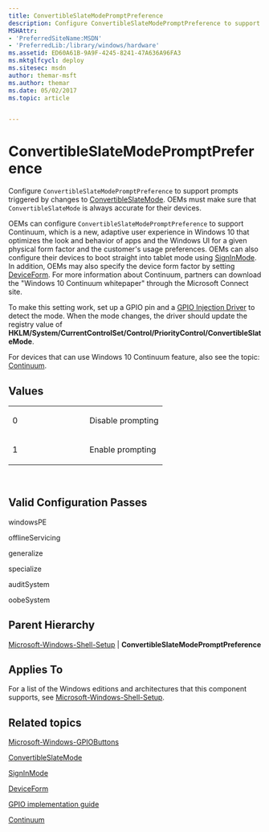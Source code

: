 ```yaml
---
title: ConvertibleSlateModePromptPreference
description: Configure ConvertibleSlateModePromptPreference to support prompts triggered by changes to ConvertibleSlateMode. OEMs must make sure that ConvertibleSlateMode is always accurate for their devices.
MSHAttr:
- 'PreferredSiteName:MSDN'
- 'PreferredLib:/library/windows/hardware'
ms.assetid: ED60A61B-9A9F-4245-8241-47A636A96FA3
ms.mktglfcycl: deploy
ms.sitesec: msdn
author: themar-msft
ms.author: themar
ms.date: 05/02/2017
ms.topic: article


---
```


# ConvertibleSlateModePromptPreference


Configure `ConvertibleSlateModePromptPreference` to support prompts triggered by changes to [ConvertibleSlateMode](microsoft-windows-gpiobuttons-convertibleslatemode.md). OEMs must make sure that `ConvertibleSlateMode` is always accurate for their devices.

OEMs can configure `ConvertibleSlateModePromptPreference` to support Continuum, which is a new, adaptive user experience in Windows 10 that optimizes the look and behavior of apps and the Windows UI for a given physical form factor and the customer's usage preferences. OEMs can also configure their devices to boot straight into tablet mode using [SignInMode](microsoft-windows-shell-setup-signinmode.md). In addition, OEMs may also specify the device form factor by setting [DeviceForm](microsoft-windows-deployment-deviceform.md). For more information about Continuum, partners can download the "Windows 10 Continuum whitepaper" through the Microsoft Connect site.

To make this setting work, set up a GPIO pin and a [GPIO Injection Driver](http://go.microsoft.com/fwlink/?LinkId=320790) to detect the mode. When the mode changes, the driver should update the registry value of **HKLM/System/CurrentControlSet/Control/PriorityControl/ConvertibleSlateMode**.

For devices that can use Windows 10 Continuum feature, also see the topic: [Continuum](https://docs.microsoft.com/en-us/windows-hardware/design/device-experiences/continuum).

## Values


<table>
<colgroup>
<col width="50%" />
<col width="50%" />
</colgroup>
<tbody>
<tr class="odd">
<td><p>0</p></td>
<td><p>Disable prompting</p></td>
</tr>
<tr class="even">
<td><p>1</p></td>
<td><p>Enable prompting</p></td>
</tr>
</tbody>
</table>

 

## Valid Configuration Passes


windowsPE

offlineServicing

generalize

specialize

auditSystem

oobeSystem

## Parent Hierarchy


[Microsoft-Windows-Shell-Setup](microsoft-windows-shell-setup.md) | **ConvertibleSlateModePromptPreference**

## Applies To


For a list of the Windows editions and architectures that this component supports, see [Microsoft-Windows-Shell-Setup](microsoft-windows-shell-setup.md).

## Related topics


[Microsoft-Windows-GPIOButtons](microsoft-windows-gpiobuttons.md)

[ConvertibleSlateMode](microsoft-windows-gpiobuttons-convertibleslatemode.md)

[SignInMode](microsoft-windows-shell-setup-signinmode.md)

[DeviceForm](microsoft-windows-deployment-deviceform.md)

[GPIO implementation guide](https://docs.microsoft.com/en-us/windows-hardware/drivers/gpiobtn/gpio-buttons-and-indicators-implementation-guide-for-windows-8-1)

[Continuum](https://docs.microsoft.com/en-us/windows-hardware/design/device-experiences/continuum)

 

 







